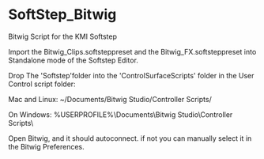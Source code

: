 SoftStep_Bitwig
===============

Bitwig Script for the KMI Softstep

Import the Bitwig_Clips.softsteppreset and the Bitwig_FX.softsteppreset into Standalone mode of the Softstep Editor.

Drop The 'Softstep'folder into the 'ControlSurfaceScripts' folder in the User Control script folder:

Mac and Linux: ~/Documents/Bitwig Studio/Controller Scripts/

On Windows: %USERPROFILE%\Documents\Bitwig Studio\Controller Scripts\

Open Bitwig, and it should autoconnect. if not you can manually select it in the Bitwig Preferences.
